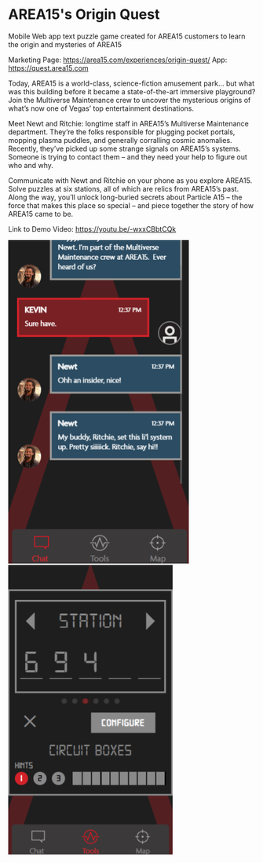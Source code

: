 # AREA15's Origin Quest
Mobile Web app text puzzle game created for AREA15 customers to learn the origin and mysteries of AREA15

Marketing Page: https://area15.com/experiences/origin-quest/
App: https://quest.area15.com

Today, AREA15 is a world-class, science-fiction amusement park… but what was this building before it became a state-of-the-art immersive playground? Join the Multiverse Maintenance crew to uncover the mysterious origins of what’s now one of Vegas’ top entertainment destinations.

Meet Newt and Ritchie: longtime staff in AREA15’s Multiverse Maintenance department. They’re the folks responsible for plugging pocket portals, mopping plasma puddles, and generally corralling cosmic anomalies. Recently, they’ve picked up some strange signals on AREA15’s systems. Someone is trying to contact them – and they need your help to figure out who and why.

Communicate with Newt and Ritchie on your phone as you explore AREA15. Solve puzzles at six stations, all of which are relics from AREA15’s past. Along the way, you’ll unlock long-buried secrets about Particle A15 – the force that makes this place so special – and piece together the story of how AREA15 came to be.

Link to Demo Video: https://youtu.be/-wxxCBbtCQk

![Alt text](https://github.com/R2DEV0/area15_origin_quest/blob/main/Origin%20Quest%20Example.png "Origin Quest Example")
![Alt text](https://github.com/R2DEV0/area15_origin_quest/blob/main/Origin%20Quest%20Example%202.png "Origin Quest Example")
